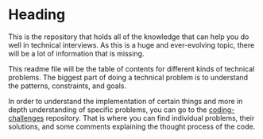 # Heading

This is the repository that holds all of the knowledge that can help you do well in technical interviews. As this is a huge and ever-evolving topic, there will be a lot of information that is missing. 

This readme file will be the table of contents for different kinds of technical problems. The biggest part of doing a technical problem is to understand the patterns, constraints, and goals.

In order to understand the implementation of certain things and more in depth understanding of specific problems, you can go to the [coding-challenges](https://github.com/code-finesse/coding-challenges) repository. That is where you can find individual problems, their solutions, and some comments explaining the thought process of the code.